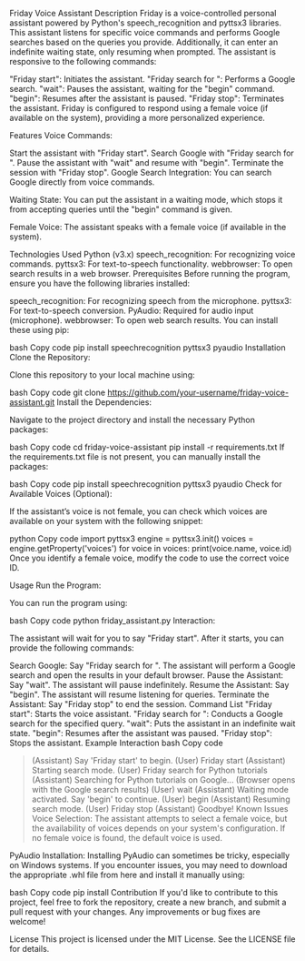 Friday Voice Assistant
Description
Friday is a voice-controlled personal assistant powered by Python's speech_recognition and pyttsx3 libraries. This assistant listens for specific voice commands and performs Google searches based on the queries you provide. Additionally, it can enter an indefinite waiting state, only resuming when prompted. The assistant is responsive to the following commands:

"Friday start": Initiates the assistant.
"Friday search for <query>": Performs a Google search.
"wait": Pauses the assistant, waiting for the "begin" command.
"begin": Resumes after the assistant is paused.
"Friday stop": Terminates the assistant.
Friday is configured to respond using a female voice (if available on the system), providing a more personalized experience.

Features
Voice Commands:

Start the assistant with "Friday start".
Search Google with "Friday search for <query>".
Pause the assistant with "wait" and resume with "begin".
Terminate the session with "Friday stop".
Google Search Integration: You can search Google directly from voice commands.

Waiting State: You can put the assistant in a waiting mode, which stops it from accepting queries until the "begin" command is given.

Female Voice: The assistant speaks with a female voice (if available in the system).

Technologies Used
Python (v3.x)
speech_recognition: For recognizing voice commands.
pyttsx3: For text-to-speech functionality.
webbrowser: To open search results in a web browser.
Prerequisites
Before running the program, ensure you have the following libraries installed:

speech_recognition: For recognizing speech from the microphone.
pyttsx3: For text-to-speech conversion.
PyAudio: Required for audio input (microphone).
webbrowser: To open web search results.
You can install these using pip:

bash
Copy code
pip install speechrecognition pyttsx3 pyaudio
Installation
Clone the Repository:

Clone this repository to your local machine using:

bash
Copy code
git clone https://github.com/your-username/friday-voice-assistant.git
Install the Dependencies:

Navigate to the project directory and install the necessary Python packages:

bash
Copy code
cd friday-voice-assistant
pip install -r requirements.txt
If the requirements.txt file is not present, you can manually install the packages:

bash
Copy code
pip install speechrecognition pyttsx3 pyaudio
Check for Available Voices (Optional):

If the assistant’s voice is not female, you can check which voices are available on your system with the following snippet:

python
Copy code
import pyttsx3
engine = pyttsx3.init()
voices = engine.getProperty('voices')
for voice in voices:
    print(voice.name, voice.id)
Once you identify a female voice, modify the code to use the correct voice ID.

Usage
Run the Program:

You can run the program using:

bash
Copy code
python friday_assistant.py
Interaction:

The assistant will wait for you to say "Friday start". After it starts, you can provide the following commands:

Search Google: Say "Friday search for <your query>". The assistant will perform a Google search and open the results in your default browser.
Pause the Assistant: Say "wait". The assistant will pause indefinitely.
Resume the Assistant: Say "begin". The assistant will resume listening for queries.
Terminate the Assistant: Say "Friday stop" to end the session.
Command List
"Friday start": Starts the voice assistant.
"Friday search for <query>": Conducts a Google search for the specified query.
"wait": Puts the assistant in an indefinite wait state.
"begin": Resumes after the assistant was paused.
"Friday stop": Stops the assistant.
Example Interaction
bash
Copy code
> (Assistant) Say 'Friday start' to begin.
> (User) Friday start
> (Assistant) Starting search mode.
> (User) Friday search for Python tutorials
> (Assistant) Searching for Python tutorials on Google...
   (Browser opens with the Google search results)
> (User) wait
> (Assistant) Waiting mode activated. Say 'begin' to continue.
> (User) begin
> (Assistant) Resuming search mode.
> (User) Friday stop
> (Assistant) Goodbye!
Known Issues
Voice Selection: The assistant attempts to select a female voice, but the availability of voices depends on your system's configuration. If no female voice is found, the default voice is used.

PyAudio Installation: Installing PyAudio can sometimes be tricky, especially on Windows systems. If you encounter issues, you may need to download the appropriate .whl file from here and install it manually using:

bash
Copy code
pip install <path-to-pyaudio-wheel>
Contribution
If you'd like to contribute to this project, feel free to fork the repository, create a new branch, and submit a pull request with your changes. Any improvements or bug fixes are welcome!

License
This project is licensed under the MIT License. See the LICENSE file for details.

